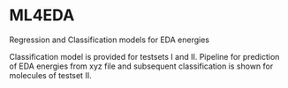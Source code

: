 # ML4EDA
Regression and Classification models for EDA energies

Classification model is provided for testsets I and II.
Pipeline for prediction of EDA energies from xyz file and subsequent classification is shown for molecules of testset II.  

